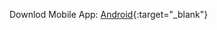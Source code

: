 Downlod Mobile App:
[Android](https://drive.google.com/file/d/11qxa3pUWc2RrCQmnKqcHZZzRsJxCQxLc/view?usp=sharing){:target="_blank"}
